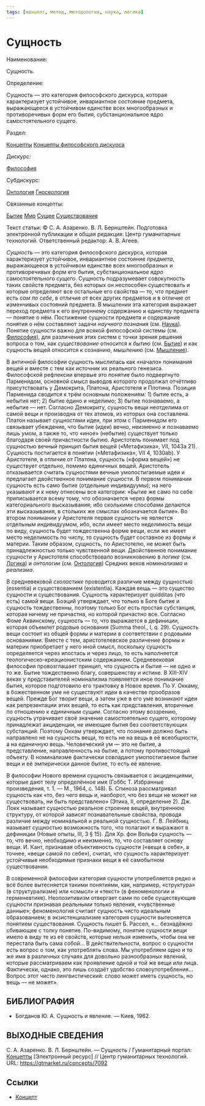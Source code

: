 ```yaml
---
tags: [концепт, метод, методология, наука, логика]
---
```

# Сущность

Наименование:

Сущность.

Определение:

Сущность — это категория философского дискурса, которая характеризует устойчивое, инвариантное состояние предмета, выражающееся в устойчивом единстве всех многообразных и противоречивых форм его бытия, субстанциональное ядро самостоятельного сущего.

Раздел:

[Концепты](https://gtmarket.ru/concepts/)  [Концепты философского дискурса](https://gtmarket.ru/concepts/philosophical-concepts)

Дискурс:

[Философия](https://gtmarket.ru/concepts/6862)

Субдискурс:

[Онтология](https://gtmarket.ru/concepts/6847) [Гносеология](https://gtmarket.ru/concepts/7100)

Связанные концепты:

[Бытие](https://gtmarket.ru/concepts/6912) [Мир](https://gtmarket.ru/concepts/7104) [Сущее](https://gtmarket.ru/concepts/7093) [Существование](https://gtmarket.ru/concepts/7094)

Текст статьи: © С. А. Азаренко. В. Л. Бернштейн. Подготовка электронной публикации и общая редакция: Центр гуманитарных технологий. Ответственный редактор: А. В. Агеев.

_Сущность_ — это категория философского дискурса, которая характеризует устойчивое, инвариантное состояние _предмета_, выражающееся в устойчивом единстве всех многообразных и противоречивых форм его бытия, субстанциональное _ядро_ самостоятельного _сущего_. Сущность подразумевает совокупность таких свойств предмета, без которых он неспособен существовать и которые определяют все остальные его свойства — то, что предмет есть _сам по себе_, в отличие от всех других предметов и в отличие от изменчивых состояний предмета. В мышлении эта категория выражает переход предмета к его внутреннему содержанию и единству предмета — понятие о нём. Постижение сущности предмета и содержание понятия о нём составляют задачи _научного познания_ (см. [Наука](https://gtmarket.ru/concepts/6860)). Понятие сущности важно для всякой философской системы (см. [Философия](https://gtmarket.ru/concepts/6862)), для различения этих систем с точки зрения решения вопроса о том, как _существование_ относится к _бытию_ (см. [Бытие](https://gtmarket.ru/concepts/6912)) и как сущность вещей относится к сознанию, _мышлению_ (см. [Мышление](https://gtmarket.ru/concepts/7007)).

В античной философии сущность мыслилась как «начало» понимания вещей и вместе с тем как источник их реального генезиса. Философской рефлексии впервые это понятие было подвергнуто Парменидом, основной смысл выводов которого продолжал отчётливо присутствовать у Демокрита, Платона, Аристотеля и Плотина. Позиция Парменида сводится к трём основным положениям: 1) бытие есть, а небытия нет; 2) бытие едино и неделимо; 3) бытие познаваемо, а небытие — нет. Согласно Демокриту, сущность вещи неотделима от самой вещи и производна от тех атомов, из которых она составлена. Платон называет сущностями идеи, при этом с Парменидом его связывает убеждение, что бытие (идеи) вечно, неизменно и познаваемо лишь умом, а также то, что «иное» (небытие) существует только благодаря своей причастности бытию. Аристотель понимает под сущностью вечный принцип бытия вещей («Метафизика», VII, 1043а 21). Сущность постигается в понятии («Метафизика», VII 4, 1030ab). У Аристотеля, в отличие от Платона, сущность («форма вещей») не существует отдельно, помимо единичных вещей. Аристотель отказывается считать сущностями вечные умопостигаемые идеи и предлагает двойственное понимание сущности. В первом понимании сущность есть само бытие (отдельные индивидуумы); на него указывают и к нему отнесены все категории: «Бытие же само по себе приписывается всему тому, что обозначается через формы категориального высказывания; ибо сколькими способами делаются эти высказывания, в стольких же смыслах обозначается бытие». Во втором понимании у Аристотеля первая сущность не является отдельным индивидуумом, ибо, если имеет место неделимость вещи по виду, сущность будет тождественна форме вещи, если же имеет место неделимость по числу, то сущность будет составное из формы и материи. Таким образом, сущность, по Аристотелю, не может быть принадлежностью только чувственной вещи. Двойственное понимание сущности у Аристотеля способствовало возникновению в _логике_ (см. [Логика](https://gtmarket.ru/concepts/6892)) и _онтологии_ (см. [Онтология](https://gtmarket.ru/concepts/6847)) Средних веков _номинализма_ и _реализма_.

В средневековой _схоластике_ проводится различие между сущностью (essentia) и существованием (existentia). Каждая вещь — это существо сущности и существования. Сущность характеризует quidditas (что есть) самой вещи. Боэций утверждает, что только в Боге бытие и сущность тождественны, поэтому только Бог есть простая субстанция, которая ничему не причастна, но которой причастно все. Согласно Фоме Аквинскому, сущность — то, что выражается в дефиниции, которая объемлет родовые основания (Summa theol., I, q. 29). Сущность вещи состоит из общей формы и материи в соответствии с родовыми основаниями. Вместе с тем, аристотелевское различение формы и материи приобретает у него иной смысл, поскольку сущность определяется через ипостась и через лицо, то есть наполняется теологическо-креационистским содержанием. Средневековая философия провозглашает принцип, что сущность и бытие — не одно и то же. Бытие тождественно благу, совершенству и истине. В XIII-XIV веках у представителей номинализма появляется иное понимание бытия, которое подготовило его трактовку в Новое время. По У. Оккаму, в божественном уме не существуют идеи в качестве прообразов вещей. Прежде Бог творит вещи, а затем уже в его уме возникают идеи как репрезентации этих вещей, то есть как представления, вторичные по отношению к единичным сущим. Согласно этому воззрению, сущность утрачивает своё значение самостоятельно сущего, которому принадлежат акциденции, не имеющие бытия без соответствующих субстанций. Поэтому Оккам утверждает, что познание должно быть направлено не на сущность вещи, то есть не на вещь в её всеобщности, а на единичную вещь. Человеческий ум — это не бытие, а представление, направленность на бытие, а потому противостоящий объекту. В номинализме фактически совпадают умопостигаемое бытие вещи и её эмпирически данное бытие, то есть её явление.

В философии Нового времени сущность связывается с акциденциями, которые дают телу определённое имя (Гоббс Т. Избранные произведения, т. 1. — М., 1964, с. 148). Б. Спиноза рассматривал сущность как «то, без чего вещь и, наоборот, что без вещи не может ни существовать, ни быть представлено» (Этика, II, определение 2). Дж. Локк называет сущностью реальное строение вещей, внутреннюю структуру, от которой зависят познавательные свойства, проводя различие между номинальной и реальной сущностью. Г. В. Лейбниц называет сущностью возможность того, что полагают и выражают в дефиниции (Новые опыты, III, 3 § 15). Для Хр. фон Вольфа сущность — то, что вечно, необходимо и неизменно, то, что составляет основу вещи. И. Кант, признавая объективность сущности («вещи в себе», а точнее, «вещи самой по себе»), считал, что сущность характеризует устойчивые необходимые признаки вещи в её самобытном существовании.

В современной философии категория сущности употребляется редко и всё более вытесняется такими понятиями, как, например, «структура» (в структурализме) или «смысл» и «текст» (в феноменологии и герменевтике). Неопозитивизм отвергает сами по себе существующие сущности признавая реальными только явления, «чувственные данные»; феноменология считает сущность чисто идеальным образованием; в экзистенциализме категория сущности вытесняется понятием существования. Сущность пишет Б. Рассел, «… безнадёжно сбивающее с толку понятие. По-видимому, понятие сущности вещи имело в виду те из её свойств, которые нельзя изменить, чтобы она не перестала быть сама собой… В действительности, вопрос о сущности есть вопрос о том, как употреблять слова. Мы употребляем одно и то же имя в различных случаях для довольно разнообразных явлений, которые рассматриваем как проявление одной и той же вещи или лица. Фактически, однако, это лишь создаёт удобство словоупотребления… Вопрос этот чисто лингвистический: слово может иметь сущность, но вещь — не может».

## БИБЛИОГРАФИЯ

- Богданов Ю. А. Сущность и явление. — Киев, 1962.

## ВЫХОДНЫЕ СВЕДЕНИЯ

С. А. Азаренко. В. Л. Бернштейн. — Сущность / Гуманитарный портал: [Концепты](https://gtmarket.ru/concepts/) [Электронный ресурс] // Центр гуманитарных технологий. URL: <https://gtmarket.ru/concepts/7092>

## Ссылки

- [Концепт](Концепт.md)
